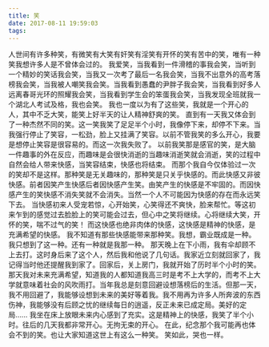 ```yaml
---
title: 笑
date: 2017-08-11 19:59:03
tags:
---
```

人世间有许多种笑，有微笑有大笑有奸笑有淫笑有开怀的笑有苦中的笑，唯有一种笑我想许多人是不曾体会过的。
   我爱笑，当我看到一件滑稽的事我会笑，当听到一个精妙的笑话我会笑，当我又一次考了最后一名我会笑，当我不出意外的高考落榜我会笑，当我被人嘲笑我会笑。当我看到愚蠢的尹胖子我会笑，当我看到好多人远离春哥光环的照耀我会笑，当我看到学生会的笨蛋我会笑，当我发现全班就我一个湖北人考试及格，我也会笑。
    我也一度以为有了这些笑，我就是一个开心的人，其中不乏大笑，能笑上好半天的让人精神舒爽的笑。
     直到有一天我又体会到了一种杰然不同的笑。这一笑我笑了足足半个小时，我像停下来，却停不下来。当我强行停止了笑容，一松劲，脸上又挂满了笑容。以前不管我笑的多么开心，我要是想停止笑容是很容易的。而这一次我失败了。
     以前我笑那是感官的笑，是大脑一件趣事的外在反应，而趣味是会很快消逝的当趣味消逝笑就会消逝，笑的过程中自然会给人带来快感，当笑容结束，快感也将结束。
     而那个我自今仅体验过一次的笑却不是这样。那种笑是无关趣味的，那种笑是只关乎快感的。而此快感又非彼快感。前者因笑产生快感后者因快感产生笑。由笑产生的快感是不牢固的。而因快感产生的笑快感不消失笑就不会消失。当然一个人不可能因为快感的存在而永远笑下去。
    当快感初来人受宠若惊，心开始笑，心笑得还不爽快，脸来帮忙。等这初来乍到的感觉过去脸脸上的笑可能会过去，但心中之笑将继续。心将继续大笑，开怀的笑，喘不过气的笑！
     而这快感也绝非肉体的快感，这快感是精神的快感，是充满希望的快感。
    我不知道有那些快感能带来那种笑。我想，霸业既成是一种。我只想到了这一种。还有一种就是我那一种。
     那天晚上在下小雨，我有伞却顾不上去打。这时身后来了这个人，然后我和他说了几句话。我家近立刻就回家了，我记得当时他还提醒我到家了。回家后，关上房门，我就开始了历时半个小时的笑。
      那天我对未来充满希望，知道我的人都知道我高三时是考不上大学的，而考不上大学就意味着社会的风吹雨打。当年我总是刻意回避设想落榜后的生活。但那一天，我不用回避了，我能够设想到未来的美好等着我。我不用再为许多人所奔波的东西伤神，我能够没有后顾之忧的继续每日的逍遥，反正未来已成定局。美好的定局……
    我坐在床上放眼未来内心感到了充实。这是精神上的快感，我笑了半个小时。往后的几天我都非常开心。无拘无束的开心。
    在此，纪念那个我可能再也体会不到的笑。也让大家知道这世上有这么一种笑。
    笑如此，哭也一样。